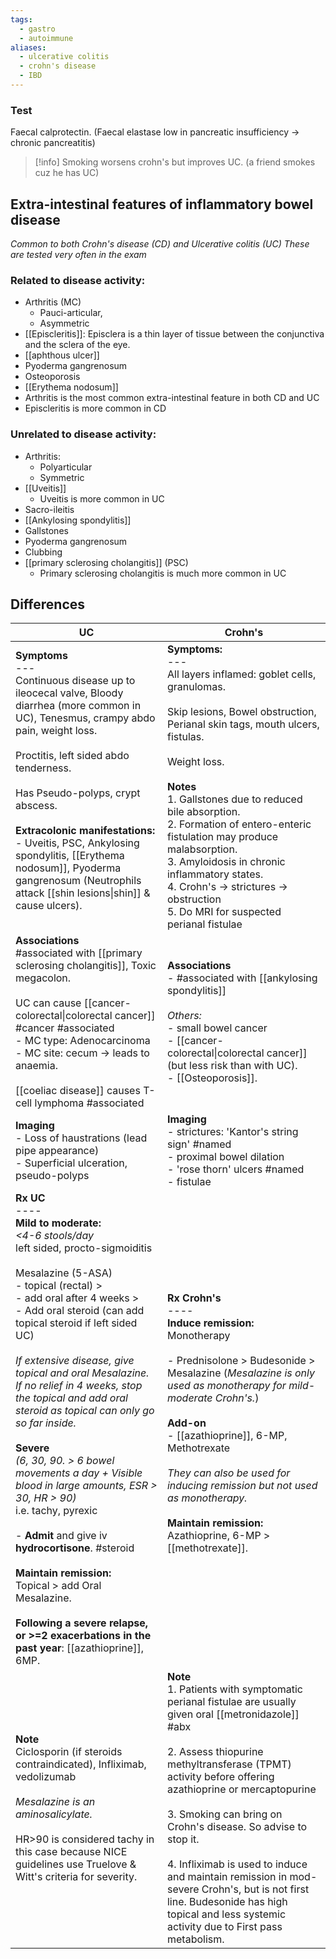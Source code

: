 ```yaml
---
tags:
  - gastro
  - autoimmune
aliases:
  - ulcerative colitis
  - crohn's disease
  - IBD
---
```

### Test
Faecal calprotectin. (Faecal elastase low in pancreatic insufficiency -> chronic pancreatitis)  
>[!info]
>Smoking worsens crohn's but improves UC. (a friend smokes cuz he has UC)  

## Extra-intestinal features of inflammatory bowel disease
*Common to both Crohn's disease (CD) and Ulcerative colitis (UC)*
*These are tested very often in the exam*
### Related to disease activity:
- Arthritis (MC)
	- Pauci-articular,
	- Asymmetric
- [[Episcleritis]]: Episclera is a thin layer of tissue between the conjunctiva and the sclera of the eye.
- [[aphthous ulcer]]
- Pyoderma gangrenosum 
- Osteoporosis
- [[Erythema nodosum]]
- Arthritis is the most common extra-intestinal feature in both CD and UC
- Episcleritis is more common in CD
### Unrelated to disease activity:
- Arthritis:
	- Polyarticular
	- Symmetric
- [[Uveitis]]
	- Uveitis is more common in UC
- Sacro-ileitis
- [[Ankylosing spondylitis]]
- Gallstones
- Pyoderma gangrenosum
- Clubbing
- [[primary sclerosing cholangitis]] (PSC)
	- Primary sclerosing cholangitis is much more common in UC
## Differences

| UC                                                                                                                                                                                                                                                                                                                                                                                                                                                                                                                                                                                                                                                                                                                                                                                                       | Crohn's                                                                                                                                                                                                                                                                                                                                                                                                                                                                                        |
| -------------------------------------------------------------------------------------------------------------------------------------------------------------------------------------------------------------------------------------------------------------------------------------------------------------------------------------------------------------------------------------------------------------------------------------------------------------------------------------------------------------------------------------------------------------------------------------------------------------------------------------------------------------------------------------------------------------------------------------------------------------------------------------------------------- | ---------------------------------------------------------------------------------------------------------------------------------------------------------------------------------------------------------------------------------------------------------------------------------------------------------------------------------------------------------------------------------------------------------------------------------------------------------------------------------------------- |
| **Symptoms**<br>---<br>Continuous disease up to ileocecal valve, Bloody diarrhea (more common in UC), Tenesmus, crampy abdo pain, weight loss.<br><br>Proctitis, left sided abdo tenderness.<br><br>Has Pseudo-polyps, crypt abscess.<br><br>**Extracolonic manifestations:**<br>- Uveitis, PSC, Ankylosing spondylitis, [[Erythema nodosum]], Pyoderma gangrenosum (Neutrophils attack [[shin lesions\|shin]] & cause ulcers). <br><br>                                                                                                                                                                                                                                                                                                                                                                 | **Symptoms:**<br>---<br>All layers inflamed: goblet cells, granulomas.<br><br>Skip lesions, Bowel obstruction, Perianal skin tags, mouth ulcers, fistulas.<br><br>Weight loss.<br><br>**Notes**<br>1. Gallstones due to reduced bile absorption.<br>2. Formation of entero-enteric fistulation may produce malabsorption.<br>3. Amyloidosis in chronic inflammatory states.<br>4. Crohn's -> strictures -> obstruction<br>5. Do MRI for suspected perianal fistulae                            |
| **Associations**<br>#associated with [[primary sclerosing cholangitis]], Toxic megacolon. <br><br>UC can cause [[cancer- colorectal\|colorectal cancer]] #cancer #associated <br>- MC type: Adenocarcinoma<br>- MC site: cecum -> leads to anaemia.<br><br>[[coeliac disease]] causes T-cell lymphoma #associated                                                                                                                                                                                                                                                                                                                                                                                                                                                                                        | **Associations**<br>- #associated with [[ankylosing spondylitis]]<br><br>*Others:* <br>- small bowel cancer<br>- [[cancer- colorectal\|colorectal cancer]] (but less risk than with UC). <br>- [[Osteoporosis]].                                                                                                                                                                                                                                                                               |
| **Imaging**<br>- Loss of haustrations (lead pipe appearance)<br>- Superficial ulceration, pseudo-polyps                                                                                                                                                                                                                                                                                                                                                                                                                                                                                                                                                                                                                                                                                                  | **Imaging**<br>- strictures: 'Kantor's string sign' #named <br>- proximal bowel dilation<br>- 'rose thorn' ulcers #named <br>- fistulae                                                                                                                                                                                                                                                                                                                                                        |
| **Rx UC**<br>----<br>**Mild to moderate:**<br>*<4-6 stools/day*<br>left sided, procto-sigmoiditis<br><br>Mesalazine (5-ASA)<br>- topical (rectal) ><br>- add oral after 4 weeks ><br>- Add oral steroid (can add topical steroid if left sided UC)<br><br>*If extensive disease, give topical and oral Mesalazine. If no relief in 4 weeks, stop the topical and add oral steroid as topical can only go so far inside.*<br><br>**Severe**<br>*(6, 30, 90. > 6 bowel movements a day + Visible blood in large amounts, ESR > 30, HR > 90)*<br>i.e. tachy, pyrexic<br><br>- **Admit** and give iv **hydrocortisone**. #steroid <br><br>**Maintain remission:**<br>Topical > add Oral Mesalazine.<br><br>**Following a severe relapse, or >=2 exacerbations in the past year**: [[azathioprine]], 6MP.<br> | **Rx Crohn's**<br>----<br>**Induce remission:**<br>Monotherapy<br><br>- Prednisolone > Budesonide > Mesalazine (*Mesalazine is only used as monotherapy for mild-moderate Crohn's.*)<br><br>**Add-on**<br>- [[azathioprine]], 6-MP, Methotrexate<br><br>*They can also be used for inducing remission but not used as monotherapy.*<br><br>**Maintain remission:**<br>Azathioprine, 6-MP > [[methotrexate]].<br><br>                                                                           |
| **Note**<br>Ciclosporin (if steroids contraindicated), Infliximab, vedolizumab<br><br>*Mesalazine is an aminosalicylate.*<br><br>HR>90 is considered tachy in this case because NICE guidelines use Truelove & Witt's criteria for severity.                                                                                                                                                                                                                                                                                                                                                                                                                                                                                                                                                             | **Note**<br>1. Patients with symptomatic perianal fistulae are usually given oral [[metronidazole]] #abx <br><br>2. Assess thiopurine methyltransferase (TPMT) activity before offering azathioprine or mercaptopurine<br><br>3. Smoking can bring on Crohn's disease. So advise to stop it. <br><br>4. Infliximab is used to induce and maintain remission in mod-severe Crohn's, but is not first line. Budesonide has high topical and less systemic activity due to First pass metabolism. |
